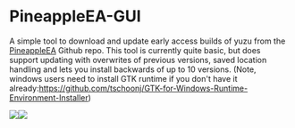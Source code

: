 # PineappleEA-GUI
A simple tool to download and update early access builds of yuzu from the [PineappleEA](https://github.com/pineappleEA/pineapple-src "PineappleEA") Github repo. This tool is currently quite basic, but does support updating with overwrites of previous versions, saved location handling and lets you install backwards of up to 10 versions.
(Note, windows users need to install GTK runtime if you don't have it already:https://github.com/tschoonj/GTK-for-Windows-Runtime-Environment-Installer)


![](https://github.com/matmat37000/PineappleEA-GUI/blob/main/Demo1.png?raw=true)![](https://github.com/matmat37000/PineappleEA-GUI/blob/main/Demo2.png?raw=true)
